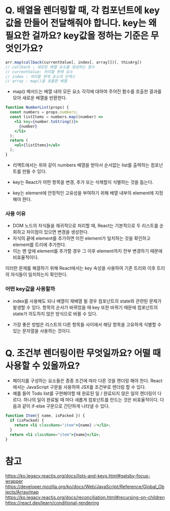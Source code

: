 # Q. 배열을 렌더링할 때, 각 컴포넌트에 key값을 만들어 전달해줘야 합니다. key는 왜 필요한 걸까요? key값을 정하는 기준은 무엇인가요?

```js
arr.map(callback(currentValue[, index[, array]])[, thisArg])
// callback : 새로운 배열 요소를 생성하는 함수
// currentValue: 처리할 현재 요소
// index : 처리할 현재 요소의 인덱스
// array : map()을 호출한 배열
```

- map() 메서드는 배열 내의 모든 요소 각각에 대하여 주어진 함수를 호출한 결과를 모아 새로운 배열을 반환한다.

```jsx
function NumberList(props) {
  const numbers = props.numbers;
  const listItems = numbers.map((number) =>
    <li key={number.toString()}>
      {number}
    </li>
  );
  return (
    <ul>{listItems}</ul>
  );
}
```

- 리액트에서는 위와 같이 numbers 배열을 받아서 순서없는 list를 출력하는 컴포넌트를 만들 수 있다.

- key는 React가 어떤 항목을 변경, 추가 또는 삭제할지 식별하는 것을 돕는다.
- key는 element에 안정적인 고유성을 부여하기 위해 배열 내부의 element에 지정해야 한다.


### 사용 이유
- DOM 노드의 자식들을 재귀적으로 처리할 때, React는 기본적으로 두 리스트를 순회하고 차이점이 있으면 변경을 생성한다.
- 자식의 끝에 element를 추가하면 이전 element가 일치하는 것을 확인하고 element를 트리에 추가한다.
- 이는 맨 앞에 element를 추가할 경우 그 이후 element까지 전부 변경하기 때문에 비효율적이다.

이러한 문제를 해결하기 위해 React에서는 key 속성을 사용하여 기존 트리와 이후 트리의 자식들이 일치하는지 확인한다.

### 어떤 key값을 사용할까

 - index를 사용해도 되나 배열이 재배열 될 경우 컴포넌트의 state와 관련된 문제가 발생할 수 있다. 항목의 순서가 바뀌었을 때 key 또한 바뀌기 때문에 컴포넌트의 state가 의도하지 않은 방식으로 바뀔 수 있다.

- 가장 좋은 방법은 리스트의 다른 항목들 사이에서 해당 항목을 고유하게 식별할 수 있는 문자열을 사용하는 것이다.





# Q. 조건부 렌더링이란 무엇일까요? 어떨 때 사용할 수 있을까요?

- 페이지를 구성하는 요소들은 종종 조건에 따라 다른 것을 렌더링 해야 한다. React에서는 JavaScript 구문을 사용하여 JSX를 조건부로 렌더링 할 수 있다.
- 예를 들어 Todo list를 구현해야할 때 완료된 일 / 완료되지 않은 일의 렌더링이 다르다. 하나의 일이 완료될 때 마다 새롭게 컴포넌트를 만드는 것은 비효율적이다. 다음과 같이 if-else 구문으로 간단하게 나타낼 수 있다.

```jsx
function Item({ name, isPacked }) {
  if (isPacked) {
    return <li className="item">{name} ✅</li>;
  }
  return <li className="item">{name}</li>;
}
```



# 참고
https://ko.legacy.reactjs.org/docs/lists-and-keys.html#gatsby-focus-wrapper
https://developer.mozilla.org/ko/docs/Web/JavaScript/Reference/Global_Objects/Array/map
https://ko.legacy.reactjs.org/docs/reconciliation.html#recursing-on-children
https://react.dev/learn/conditional-rendering


